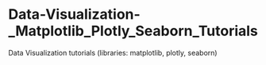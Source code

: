 # Data-Visualization-_Matplotlib_Plotly_Seaborn_Tutorials
Data Visualization tutorials (libraries: matplotlib, plotly, seaborn)
